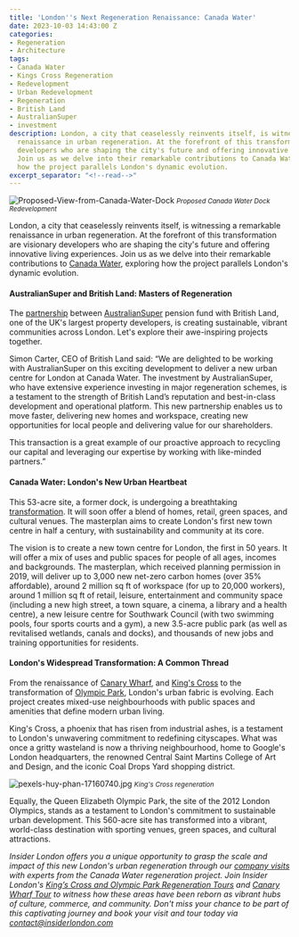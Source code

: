 ```yaml
---
title: 'London''s Next Regeneration Renaissance: Canada Water'
date: 2023-10-03 14:43:00 Z
categories:
- Regeneration
- Architecture
tags:
- Canada Water
- Kings Cross Regeneration
- Redevelopment
- Urban Redevelopment
- Regeneration
- British Land
- AustralianSuper
- investment
description: London, a city that ceaselessly reinvents itself, is witnessing a remarkable
  renaissance in urban regeneration. At the forefront of this transformation are visionary
  developers who are shaping the city's future and offering innovative living experiences.
  Join us as we delve into their remarkable contributions to Canada Water, exploring
  how the project parallels London's dynamic evolution.
excerpt_separator: "<!--read-->"
---
```


![Proposed-View-from-Canada-Water-Dock](/uploads/Proposed-View-from-Canada-Water-Dock.jpg)
<small><em>Proposed Canada Water Dock Redevelopment</em></small>

London, a city that ceaselessly reinvents itself, is witnessing a remarkable renaissance in urban regeneration. At the forefront of this transformation are visionary developers who are shaping the city's future and offering innovative living experiences. Join us as we delve into their remarkable contributions to [Canada Water](https://www.canadawater.co.uk/), exploring how the project parallels London's dynamic evolution. 

<!--read-->

#### AustralianSuper and British Land: Masters of Regeneration

The [partnership](https://www.britishland.com/news/press-releases/british-land-and-australiansuper-announce-new-joint-venture-accelerate-delivery-canada-water-masterplan) between [AustralianSuper](https://www.cityam.com/australian-pension-scheme-gears-up-for-23bn-uk-investment-spree/) pension fund with British Land, one of the UK's largest property developers, is creating sustainable, vibrant communities across London. Let's explore their awe-inspiring projects together.

Simon Carter, CEO of British Land said: “We are delighted to be working with AustralianSuper on this exciting development to deliver a new urban centre for London at Canada Water.  The investment by AustralianSuper, who have extensive experience investing in major regeneration schemes, is a testament to the strength of British Land’s reputation and best-in-class development and operational platform. This new partnership enables us to move faster, delivering new homes and workspace, creating new opportunities for local people and delivering value for our shareholders.

This transaction is a great example of our proactive approach to recycling our capital and leveraging our expertise by working with like-minded partners.” 

#### Canada Water: London's New Urban Heartbeat

This 53-acre site, a former dock, is undergoing a breathtaking [transformation](https://canadawaterdockside.co.uk/). It will soon offer a blend of homes, retail, green spaces, and cultural venues. The masterplan aims to create London's first new town centre in half a century, with sustainability and community at its core.

The vision is to create a new town centre for London, the first in 50 years. It will offer a mix of uses and public spaces for people of all ages, incomes and backgrounds. The masterplan, which received planning permission in 2019, will deliver up to 3,000 new net-zero carbon homes (over 35% affordable), around 2 million sq ft of workspace (for up to 20,000 workers), around 1 million sq ft of retail, leisure, entertainment and community space (including a new high street, a town square, a cinema, a library and a health centre), a new leisure centre for Southwark Council (with two swimming pools, four sports courts and a gym), a new 3.5-acre public park (as well as revitalised wetlands, canals and docks), and thousands of new jobs and training opportunities for residents.


#### London's Widespread Transformation: A Common Thread

From the renaissance of [Canary Wharf](https://group.canarywharf.com/about-us/), and [King's Cross](https://www.kingscross.co.uk/about-the-development) to the transformation of [Olympic Park](https://www.queenelizabetholympicpark.co.uk/about-us/who-we-are), London's urban fabric is evolving. Each project creates mixed-use neighbourhoods with public spaces and amenities that define modern urban living. 

King's Cross, a phoenix that has risen from industrial ashes, is a testament to London's unwavering commitment to redefining cityscapes. What was once a gritty wasteland is now a thriving neighbourhood, home to Google's London headquarters, the renowned Central Saint Martins College of Art and Design, and the iconic Coal Drops Yard shopping district. 

![pexels-huy-phan-17160740.jpg](/uploads/pexels-huy-phan-17160740.jpg)
<small><em>King's Cross regeneration</em></small>

Equally, the Queen Elizabeth Olympic Park, the site of the 2012 London Olympics, stands as a testament to London's commitment to sustainable urban development. This 560-acre site has transformed into a vibrant, world-class destination with sporting venues, green spaces, and cultural attractions.

*Insider London offers you a unique opportunity to grasp the scale and impact of this new London's urban regeneration through our [company visits](https://www.insiderlondon.com/london/company-visits/) with experts from the Canada Water regeneration project. Join Insider London's [King’s Cross and Olympic Park Regeneration Tours](https://www.insiderlondon.com/london/educational-tours/kings-cross-regeneration/) and [Canary Wharf Tour](https://www.insiderlondon.com/london/educational-tours/london-finance-walking-tour/) to witness how these areas have been reborn as vibrant hubs of culture, commerce, and community. Don't miss your chance to be part of this captivating journey and book your visit and tour today via <a href="mailto:contact@insiderlondon.com">contact@insiderlondon.com</a>*